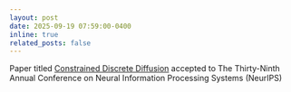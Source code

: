 ```yaml
---
layout: post
date: 2025-09-19 07:59:00-0400
inline: true
related_posts: false
---
```


Paper titled [Constrained Discrete Diffusion](https://arxiv.org/abs/2503.09790) accepted to The Thirty-Ninth Annual Conference on Neural Information Processing Systems (NeurIPS)
